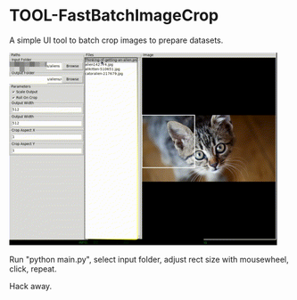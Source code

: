 # TOOL-FastBatchImageCrop
A simple UI tool to batch crop images to prepare datasets.

![Preview](./mat/preview.gif)

Run "python main.py", select input folder, adjust rect size with mousewheel, click, repeat.

Hack away.
